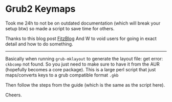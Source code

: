# Grub2 Keymaps

Took me 24h to not be on outdated documentation (which will break your setup btw) so made a script to save time for others. 

Thanks to this blog post [FitzBlog](https://fitzcarraldoblog.wordpress.com/2019/04/21/how-to-change-the-keymap-keyboard-layout-used-by-the-grub-shell-in-gentoo-linux/) And W to void users for going in exact detail and how to do something.

---

Basically when running `grub-mklayout` to generate the layout file: get error: `ckbcomp` not found. So you just need to make sure to have it from the AUR (hopefully becomes a core package). This is a large perl script that just maps/converts keys to a grub compatible format `.gkb`

Then follow the steps from the guide (which is the same as the script here). 

Cheers.
